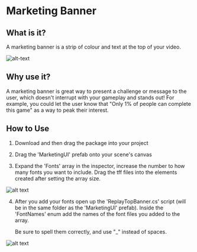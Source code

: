 # Marketing Banner

## What is it? 

A marketing banner is a strip of colour and text at the top of your video. 

![alt-text](https://i.imgur.com/VcCiv6G.png)

## Why use it?

A marketing banner is great way to present a challenge or message to the user, which doesn't interrupt with your gameplay and stands out! For example, you could let the user know that "Only 1% of people can complete this game" as a way to peak their interest. 

## How to Use

1. Download and then drag the package into your project

2. Drag the 'MarketingUI' prefab onto your scene's canvas

3. Expand the 'Fonts' array in the inspector, increase the number to how many fonts you want to include. Drag the tff files into the elements created after setting the array size.

![alt text](https://i.imgur.com/0b15YOK.jpg)

4. After you add your fonts open up the 'ReplayTopBanner.cs' script (will be in the same folder as the 'MarketingUI' prefab). Inside the 'FontNames' enum add the names of the font files you added to the array. 

    Be sure to spell them correctly, and use "_" instead of spaces.

![alt text](https://i.imgur.com/7bhKFpi.jpg)
